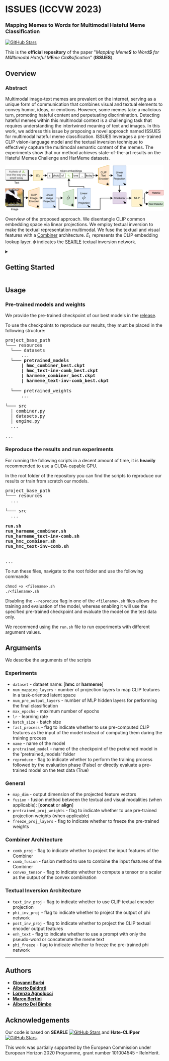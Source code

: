 # ISSUES (ICCVW 2023)

### Mapping Memes to Words for Multimodal Hateful Meme Classification

[![GitHub Stars](https://img.shields.io/github/stars/miccunifi/ISSUES?style=social)](https://github.com/miccunifi/ISSUES)

This is the **official repository** of the paper "*Mapp**I**ng Meme**S** to Word**S** for M**U**ltimodal Hateful M**E**me Cla**S**sification*" (**ISSUES**).

## Overview

### Abstract

Multimodal image-text memes are prevalent on the internet, serving as a unique form of communication that combines visual and textual elements to convey humor, ideas, or emotions. However, some memes take a malicious turn, promoting hateful content and perpetuating discrimination. Detecting hateful memes within this multimodal context is a challenging task that requires understanding the intertwined meaning of text and images. In this work, we address this issue by proposing a novel approach named ISSUES for multimodal hateful meme classification. ISSUES leverages a pre-trained CLIP vision-language model and the textual inversion technique to effectively capture the multimodal semantic content of the memes. The experiments show that our method achieves state-of-the-art results on the Hateful Memes Challenge and HarMeme datasets.

![](assets/architecture_issues.png "Architecture of the method")

Overview of the proposed approach. We disentangle CLIP common embedding space via linear projections. We employ textual inversion to make the textual representation multimodal. We fuse the textual and visual features with a [Combiner](https://github.com/ABaldrati/CLIP4Cir) architecture. $E_{L}$ represents the CLIP embedding lookup layer. $\phi$ indicates the [SEARLE](https://github.com/miccunifi/SEARLE) textual inversion network.

<details>
<summary><h2>Getting Started</h2></summary>

We recommend using the [**Anaconda**](https://www.anaconda.com/) package manager to avoid dependency/reproducibility
problems.
For Linux systems, you can find a conda installation
guide [here](https://docs.conda.io/projects/conda/en/latest/user-guide/install/linux.html).

### Installation

1. Clone the repository

```sh
git clone https://github.com/miccunifi/ISSUES.git
```

2. Install Python dependencies

Navigate to the root folder of the repository and use the command:
```sh
conda config --add channels conda-forge
conda create -n issues -y python=3.9.16
conda activate issues
conda install pytorch==1.12.1 torchvision==0.13.1 torchaudio==0.12.1 cudatoolkit=11.3 -c pytorch
conda install --file requirements.txt
pip install git+https://github.com/openai/CLIP.git
```

3. Log in to your WandB account
```sh
wandb login
```

## Datasets
We do not hold rights to the original HMC and HarMeme datasets. 
To download the full original datasets use the following links:

- HMC **[[link](https://hatefulmemeschallenge.com/)]** - Contains **12.140** memes
- HarMeme **[[link](https://github.com/di-dimitrov/mmf/tree/master/data/datasets/memes/defaults/images)]** - Contains **3.544** memes


### Data Preparation
Download the files in the [release](https://github.com/miccunifi/ISSUES/releases/tag/latest) and place the `resources` folder in the root folder:

<pre>
project_base_path
└─── <b>resources</b>
  ...
└─── src
  | combiner.py
  | datasets.py
  | engine.py
  ...

...
</pre>

Ensure the HMC and HarMeme datasets match the following structure:

<pre>
project_base_path
└─── resources
  └─── datasets
    └─── harmeme
      └─── clip_embds
          | test_no-proj_output.pt
          | train_no-proj_output.pt
          | val_no-proj_output.pt

      └─── <b>img
          | covid_memes_2.png
          | covid_memes_3.png
          | covid_memes_4.png
          ....</b>

      └─── labels
          | info.csv

    └─── hmc
      └─── clip_embds
          | dev_seen_no-proj_output.pt
          | dev_unseen_no-proj_output.pt
          | test_seen_no-proj_output.pt
          | test_unseen_no-proj_output.pt
          | train_no-proj_output.pt

      └─── <b>img
          | 01235.png
          | 01236.png
          | 01243.png
          ....</b>
        
      └─── labels
          | info.csv
  ...
  
└─── src
  | combiner.py
  | datasets.py
  | engine.py
  ...

...
</pre>

</details>

## Usage

### Pre-trained models and weights

We provide the pre-trained checkpoint of our best models in the [release](https://github.com/miccunifi/ISSUES/releases/tag/latest).

To use the checkpoints to reproduce our results, they must be placed in the following structure:
<pre>
project_base_path
└─── resources
  └─── datasets
      ...
  └─── <b>pretrained_models
      | hmc_combiner_best.ckpt
      | hmc_text-inv-comb_best.ckpt
      | harmeme_combiner_best.ckpt
      | harmeme_text-inv-comb_best.ckpt</b>
      
  └─── pretrained_weights
      ...
  
└─── src
  | combiner.py
  | datasets.py
  | engine.py
  ...

...
</pre>

### Reproduce the results and run experiments
For running the following scripts in a decent amount of time, it is **heavily** recommended to use a CUDA-capable GPU.

In the root folder of the repository you can find the scripts to reproduce our results or train from scratch our models.
<pre>
project_base_path
└─── resources
  ...
  
└─── src
  ...

<b>run.sh
run_harmeme_combiner.sh
run_harmeme_text-inv-comb.sh
run_hmc_combiner.sh
run_hmc_text-inv-comb.sh
</b>

...
</pre>

To run these files, navigate to the root folder and use the following commands:

```shell
chmod +x <filename>.sh
./<filename>.sh
```

Disabling the ```--reproduce``` flag in one of the ```<filename>.sh``` files allows the training and evaluation of the model, whereas enabling it will use the
specified pre-trained checkpoint and evaluate the model on the test data only.

We recommend using the ```run.sh``` file to run experiments with different argument values.

## Arguments
We describe the arguments of the scripts

### Experiments
- ```dataset``` - dataset name: [**hmc** or **harmeme**]
- ```num_mapping_layers``` - number of projection layers to map CLIP features in a task-oriented latent space
- ```num_pre_output_layers``` - number of MLP hidden layers for performing the final classification
- ```max_epochs``` - maximum number of epochs
- ```lr``` - learning rate
- ```batch_size``` - batch size
- ```fast_process``` - flag to indicate whether to use pre-computed CLIP features as the input of the model instead of 
                        computing them during the training process
- ```name``` - name of the model
- ```pretrained_model``` - name of the checkpoint of the pretrained model in the 'pretrained_models' folder
- ```reproduce``` - flag to indicate whether to perform the training process followed by the evaluation phase (False) or directly evaluate a pre-trained model on the test data (True)

### General
- ```map_dim``` - output dimension of the projected feature vectors
- ```fusion``` - fusion method between the textual and visual modalities (when applicable): [**concat** or **align**]
- ```pretrained_proj_weights``` - flag to indicate whether to use pre-trained projection weights (when applicable)
- ```freeze_proj_layers``` - flag to indicate whether to freeze the pre-trained weights


### Combiner Architecture
- ```comb_proj``` - flag to indicate whether to project the input features of the Combiner 
- ```comb_fusion``` - fusion method to use to combine the input features of the Combiner
- ```convex_tensor``` - flag to indicate whether to compute a tensor or a scalar as the output of the convex combination

### Textual Inversion Architecture
- ```text_inv_proj``` - flag to indicate whether to use CLIP textual encoder projection 
- ```phi_inv_proj``` - flag to indicate whether to project the output of phi network
- ```post_inv_proj``` - flag to indicate whether to project the CLIP textual encoder output features
- ```enh_text``` - flag to indicate whether to use a prompt with only the pseudo-word or concatenate the meme text
- ```phi_freeze``` - flag to indicate whether to freeze the pre-trained phi network 


---------------------------------------------------
## Authors

* [**Giovanni Burbi**](https://github.com/GiovanniBurbi)
* [**Alberto Baldrati**](https://scholar.google.it/citations?hl=en&user=I1jaZecAAAAJ)
* [**Lorenzo Agnolucci**](https://scholar.google.com/citations?user=hsCt4ZAAAAAJ&hl=en)
* [**Marco Bertini**](https://scholar.google.it/citations?user=SBm9ZpYAAAAJ&hl=en)
* [**Alberto Del Bimbo**](https://scholar.google.com/citations?user=bf2ZrFcAAAAJ&hl=en)

## Acknowledgements
Our code is based on **SEARLE** [![GitHub Stars](https://img.shields.io/github/stars/miccunifi/SEARLE?style=social)](https://github.com/miccunifi/SEARLE) and **Hate-CLIPper**[![GitHub Stars](https://img.shields.io/github/stars/gokulkarthik/hateclipper?style=social)](https://github.com/gokulkarthik/hateclipper).

This work was partially supported by the European Commission under European Horizon 2020 Programme, grant number
101004545 - ReInHerit.


